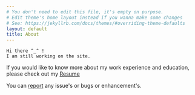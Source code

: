```yaml
---
# You don't need to edit this file, it's empty on purpose.
# Edit theme's home layout instead if you wanna make some changes
# See: https://jekyllrb.com/docs/themes/#overriding-theme-defaults
layout: default
title: About 
---
```


```
Hi there ^_^ !
I am still working on the site.
```

If you would like to know more about my work experience and education, please check out my [Resume][resume-link]

You can [report][report-issue-link] any issue's or bugs or enhancement's.

[resume-link]: http://suhaas-livcd.github.io/Projects/Resume/index.html
[report-issue-link]: https://github.com/suhaas-livcd/suhaas-livcd.github.io/issues/new